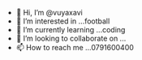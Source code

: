 - 👋 Hi, I’m @vuyaxavi
- 👀 I’m interested in ...football
- 🌱 I’m currently learning ...coding
- 💞️ I’m looking to collaborate on ...
- 📫 How to reach me ...0791600400

<!---
vuyaxavi/vuyaxavi is a ✨ special ✨ repository because its `README.md` (this file) appears on your GitHub profile.
You can click the Preview link to take a look at your changes.
--->
